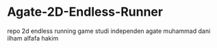 # Agate-2D-Endless-Runner
 repo 2d endless running game studi independen agate muhammad dani ilham alfafa hakim

